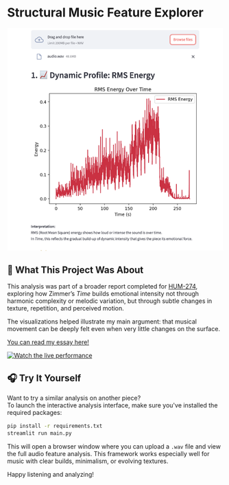 # Structural Music Feature Explorer

![Screenshot of Music Explorer page](screenshot.png)

## 📄 What This Project Was About

This analysis was part of a broader report completed for [HUM-274](https://edu.epfl.ch/coursebook/en/musical-theory-and-creativity-HUM-274), exploring how Zimmer’s *Time* builds emotional intensity not through harmonic complexity or melodic variation, but through subtle changes in texture, repetition, and perceived motion. 

The visualizations helped illustrate my main argument: that musical movement can be deeply felt even when very little changes on the surface.

[You can read my essay here!](essay.pdf)  

[![Watch the live performance](https://img.youtube.com/vi/7YFJ3JSFubU/0.jpg)](https://www.youtube.com/watch?v=7YFJ3JSFubU)


## 🎧 Try It Yourself

Want to try a similar analysis on another piece?  
To launch the interactive analysis interface, make sure you've installed the required packages:

```bash
pip install -r requirements.txt
streamlit run main.py
```

This will open a browser window where you can upload a `.wav` file and view the full audio feature analysis. This framework works especially well for music with clear builds, minimalism, or evolving textures.

Happy listening and analyzing!